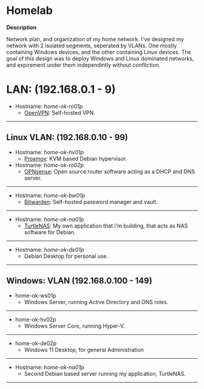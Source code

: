 # Homelab

**Description**

Network plan, and organization of my home network. I've designed my network with 2 isolated segments, seperated by VLANs. One mostly containing Windows devices, and the other containing Linux devices. The goal of this design was to deploy Windows and Linux dominated networks, and expirement under them independintly without confliction.


# LAN: (192.168.0.1 - 9)

- Hostname: *home-ok-ro01p*
  - [OpenVPN](https://github.com/OpenVPN/openvpn): Self-hosted VPN.

______________________________________________________________________________


## Linux VLAN: (192.168.0.10 - 99)

- Hostname: *home-ok-hv01p*
  - [Proxmox](https://www.proxmox.com/en/): KVM based Debian hypervisor. 
- Hostname: *home-ok-ro02p*
  - [OPNsense](https://opnsense.org/): Open source router software acting as a DHCP and DNS server.

______________________________________________________________________________

- Hostname: *home-ok-bw01p*
  - [Bitwarden](https://github.com/bitwarden/server): Self-hosted password manager and vault.

______________________________________________________________________________

- Hostname: *home-ok-na01p*
  - [TurtleNAS](https://github.com/allenc125789/TurtleNAS): My own application that i'm building, that acts as NAS software for Debian.

______________________________________________________________________________

- Hostname: *home-ok-de01p*
  - Debian Desktop for personal use.

______________________________________________________________________________

## Windows: VLAN (192.168.0.100 - 149)

- home-ok-ws01p
  - Windows Server, running Active Directory and DNS roles.
 
______________________________________________________________________________

- home-ok-hv02p
  - Windows Server Core, running Hyper-V.

______________________________________________________________________________

- home-ok-de02p
  - Windows 11 Desktop, for general Administration

______________________________________________________________________________

- Hostname: *home-ok-na01p*
  - Second Debian based server running my application, TurtleNAS.
 
______________________________________________________________________________
